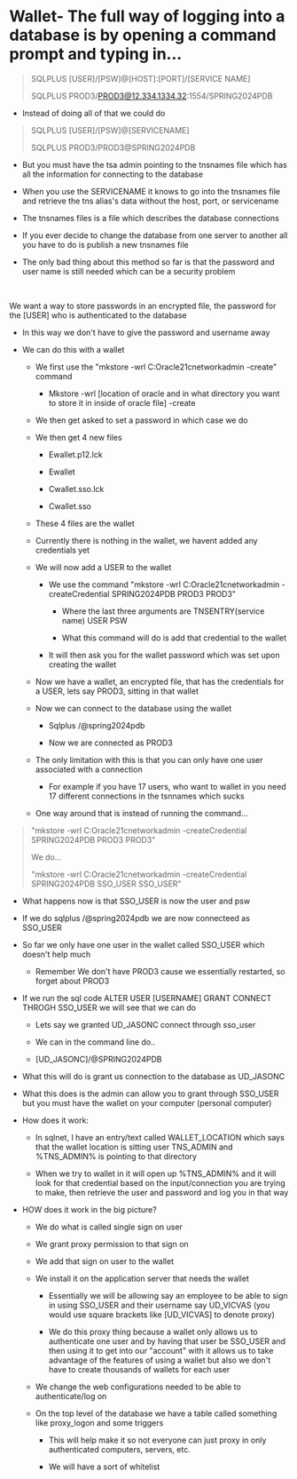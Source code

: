 # Wallet-   The full way of logging into a database is by opening a command prompt and typing in...

> SQLPLUS [USER]/[PSW]@[HOST]:[PORT]/[SERVICE NAME]
>
> SQLPLUS PROD3/PROD3@12.334.1334.32:1554/SPRING2024PDB

-   Instead of doing all of that we could do

> SQLPLUS [USER]/[PSW]@[SERVICENAME]
>
> SQLPLUS PROD3/PROD3@SPRING2024PDB

-   But you must have the tsa admin pointing to the tnsnames file which has all the information for connecting to the database

-   When you use the SERVICENAME it knows to go into the tnsnames file and retrieve the tns alias's data without the host, port, or servicename

<!-- -->

-   The tnsnames files is a file which describes the database connections

-   If you ever decide to change the database from one server to another all you have to do is publish a new tnsnames file

-   The only bad thing about this method so far is that the password and user name is still needed which can be a security problem

 

We want a way to store passwords in an encrypted file, the password for the [USER] who is authenticated to the database

-   In this way we don't have to give the password and username away

-   We can do this with a wallet

    -   We first use the "mkstore -wrl C:Oracle21cnetworkadmin -create" command

        -   Mkstore -wrl [location of oracle and in what directory you want to store it in inside of oracle file] -create

    -   We then get asked to set a password in which case we do

    -   We then get 4 new files

        -   Ewallet.p12.lck

        -   Ewallet

        -   Cwallet.sso.lck

        -   Cwallet.sso

    -   These 4 files are the wallet

    -   Currently there is nothing in the wallet, we havent added any credentials yet

    -   We will now add a USER to the wallet

        -   We use the command "mkstore -wrl C:Oracle21cnetworkadmin -createCredential SPRING2024PDB PROD3 PROD3"

            -   Where the last three arguments are TNSENTRY(service name) USER PSW

            -   What this command will do is add that credential to the wallet

        -   It will then ask you for the wallet password which was set upon creating the wallet

    -   Now we have a wallet, an encrypted file, that has the credentials for a USER, lets say PROD3, sitting in that wallet

    -   Now we can connect to the database using the wallet

        -   Sqlplus /@spring2024pdb

        -   Now we are connected as PROD3

    -   The only limitation with this is that you can only have one user associated with a connection

        -   For example if you have 17 users, who want to wallet in you need 17 different connections in the tsnnames which sucks

    -   One way around that is instead of running the command...

> "mkstore -wrl C:Oracle21cnetworkadmin -createCredential SPRING2024PDB PROD3 PROD3"
>
> We do...
>
> "mkstore -wrl C:Oracle21cnetworkadmin -createCredential SPRING2024PDB SSO_USER SSO_USER"

-   What happens now is that SSO_USER is now the user and psw

-   If we do sqlplus /@spring2024pdb we are now connecteed as SSO_USER

<!-- -->

-   So far we only have one user in the wallet called SSO_USER which doesn't help much

    -   Remember We don't have PROD3 cause we essentially restarted, so forget about PROD3

-   If we run the sql code ALTER USER [USERNAME] GRANT CONNECT THROGH SSO_USER we will see that we can do

    -   Lets say we granted UD_JASONC connect through sso_user

    -   We can in the command line do..

    -   [UD_JASONC]/@SPRING2024PDB

-   What this will do is grant us connection to the database as UD_JASONC

-   What this does is the admin can allow you to grant through SSO_USER but you must have the wallet on your computer (personal computer)

-   How does it work:

    -   In sqlnet, I have an entry/text called WALLET_LOCATION which says that the wallet location is sitting user TNS_ADMIN and %TNS_ADMIN% is pointing to that directory

    -   When we try to wallet in it will open up %TNS_ADMIN% and it will look for that credential based on the input/connection you are trying to make, then retrieve the user and password and log you in that way

<!-- -->

-   HOW does it work in the big picture?

    -   We do what is called single sign on user

    -   We grant proxy permission to that sign on

    -   We add that sign on user to the wallet

    -   We install it on the application server that needs the wallet

        -   Essentially we will be allowing say an employee to be able to sign in using SSO_USER and their username say UD_VICVAS (you would use square brackets like [UD_VICVAS] to denote proxy)

        -   We do this proxy thing because a wallet only allows us to authenticate one user and by having that user be SSO_USER and then using it to get into our "account" with it allows us to take advantage of the features of using a wallet but also we don't have to create thousands of wallets for each user

    -   We change the web configurations needed to be able to authenticate/log on

    -   On the top level of the database we have a table called something like proxy_logon and some triggers

        -   This will help make it so not everyone can just proxy in only authenticated computers, servers, etc.

        -   We will have a sort of whitelist
